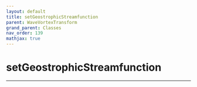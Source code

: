 ```yaml
---
layout: default
title: setGeostrophicStreamfunction
parent: WaveVortexTransform
grand_parent: Classes
nav_order: 139
mathjax: true
---
```


#  setGeostrophicStreamfunction




---


